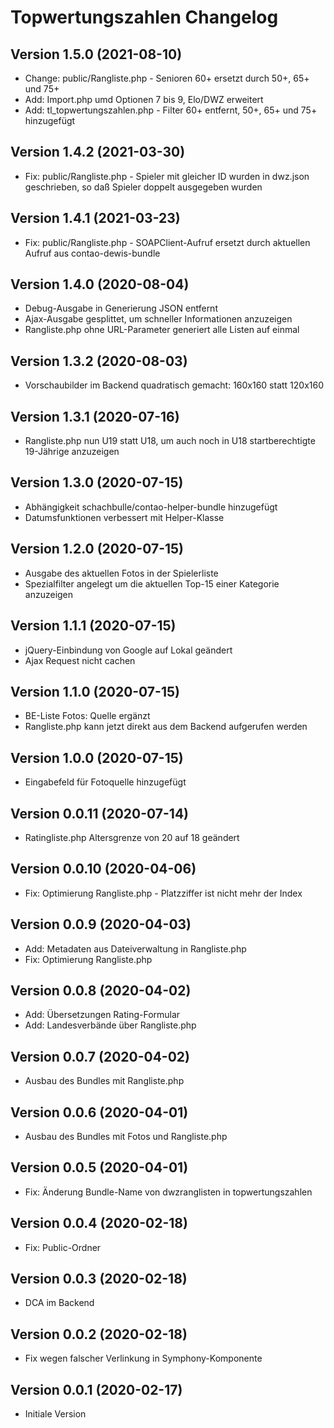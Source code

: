# Topwertungszahlen Changelog

## Version 1.5.0 (2021-08-10)

* Change: public/Rangliste.php - Senioren 60+ ersetzt durch 50+, 65+ und 75+
* Add: Import.php umd Optionen 7 bis 9, Elo/DWZ erweitert
* Add: tl_topwertungszahlen.php - Filter 60+ entfernt, 50+, 65+ und 75+ hinzugefügt

## Version 1.4.2 (2021-03-30)

* Fix: public/Rangliste.php - Spieler mit gleicher ID wurden in dwz.json geschrieben, so daß Spieler doppelt ausgegeben wurden

## Version 1.4.1 (2021-03-23)

* Fix: public/Rangliste.php - SOAPClient-Aufruf ersetzt durch aktuellen Aufruf aus contao-dewis-bundle

## Version 1.4.0 (2020-08-04)

* Debug-Ausgabe in Generierung JSON entfernt
* Ajax-Ausgabe gesplittet, um schneller Informationen anzuzeigen
* Rangliste.php ohne URL-Parameter generiert alle Listen auf einmal

## Version 1.3.2 (2020-08-03)

* Vorschaubilder im Backend quadratisch gemacht: 160x160 statt 120x160

## Version 1.3.1 (2020-07-16)

* Rangliste.php nun U19 statt U18, um auch noch in U18 startberechtigte 19-Jährige anzuzeigen

## Version 1.3.0 (2020-07-15)

* Abhängigkeit schachbulle/contao-helper-bundle hinzugefügt
* Datumsfunktionen verbessert mit Helper-Klasse

## Version 1.2.0 (2020-07-15)

* Ausgabe des aktuellen Fotos in der Spielerliste
* Spezialfilter angelegt um die aktuellen Top-15 einer Kategorie anzuzeigen

## Version 1.1.1 (2020-07-15)

* jQuery-Einbindung von Google auf Lokal geändert
* Ajax Request nicht cachen

## Version 1.1.0 (2020-07-15)

* BE-Liste Fotos: Quelle ergänzt
* Rangliste.php kann jetzt direkt aus dem Backend aufgerufen werden

## Version 1.0.0 (2020-07-15)

* Eingabefeld für Fotoquelle hinzugefügt

## Version 0.0.11 (2020-07-14)

* Ratingliste.php Altersgrenze von 20 auf 18 geändert

## Version 0.0.10 (2020-04-06)

* Fix: Optimierung Rangliste.php - Platzziffer ist nicht mehr der Index

## Version 0.0.9 (2020-04-03)

* Add: Metadaten aus Dateiverwaltung in Rangliste.php
* Fix: Optimierung Rangliste.php

## Version 0.0.8 (2020-04-02)

* Add: Übersetzungen Rating-Formular
* Add: Landesverbände über Rangliste.php

## Version 0.0.7 (2020-04-02)

* Ausbau des Bundles mit Rangliste.php

## Version 0.0.6 (2020-04-01)

* Ausbau des Bundles mit Fotos und Rangliste.php

## Version 0.0.5 (2020-04-01)

* Fix: Änderung Bundle-Name von dwzranglisten in topwertungszahlen

## Version 0.0.4 (2020-02-18)

* Fix: Public-Ordner

## Version 0.0.3 (2020-02-18)

* DCA im Backend

## Version 0.0.2 (2020-02-18)

* Fix wegen falscher Verlinkung in Symphony-Komponente

## Version 0.0.1 (2020-02-17)

* Initiale Version
